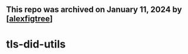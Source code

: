 ## This repo was archived on January 11, 2024 by [[alexfigtree](https://github.com/alexfigtree)]

# tls-did-utils
